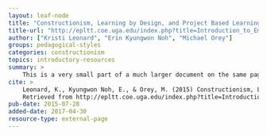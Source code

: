 ```yaml
---
layout: leaf-node
title: "Constructionism, Learning by Design, and Project Based Learning"
title-url: "http://epltt.coe.uga.edu/index.php?title=Introduction_to_Emerging_Perspectives_on_Learning,_Teaching,_and_Technology#Constructionism.2C_Learning_by_Design.2C_and_Project_Based_Learning"
author: ["Kristi Leonard", "Erin Kyungwon Noh", "Michael Orey"]
groups: pedagogical-styles
categories: constructionism
topics: introductory-resources
summary: >
    This is a very small part of a much larger document on the same page.
cite: >
    Leonard, K., Kyungwon Noh, E., & Orey, M. (2015) Constructionism, Learning by Design, and Project Based Learning. Introduction to Emerging Perspectives on Learning, Teaching, and Technology. Department of Educational Psychology and Instructional Technology, University of Georgia.
    Retrieved from http://epltt.coe.uga.edu/index.php?title=Introduction_to_Emerging_Perspectives_on_Learning,_Teaching,_and_Technology#Constructionism.2C_Learning_by_Design.2C_and_Project_Based_Learning
pub-date: 2015-07-28
added-date: 2017-04-30
resource-type: external-page
---
```

